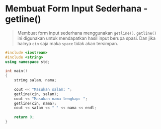 # **Membuat Form Input Sederhana - getline()**

> Membuat form input sederhana menggunakan `getline()`. `getline()` ini digunakan untuk mendapatkan hasil input berupa spasi. Dan jika halnya `cin` saja maka `space` tidak akan tersimpan.

```cpp
#include <iostream>
#include <string>
using namespace std;
 
int main()
{
    string salam, nama;
 
    cout << "Masukan salam: ";
    getline(cin, salam);
    cout << "Masukan nama lengkap: ";
    getline(cin, nama);
    cout << salam << " " << nama << endl;
 
    return 0;
}
```